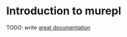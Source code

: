 # Introduction to murepl

TODO: write [great documentation](http://jacobian.org/writing/great-documentation/what-to-write/)
